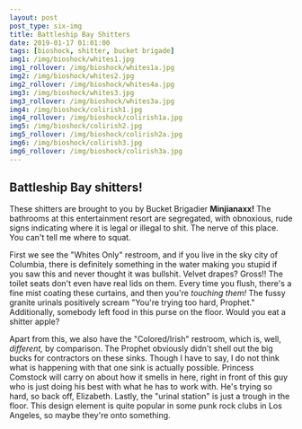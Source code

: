 ```yaml
---
layout: post
post_type: six-img
title: Battleship Bay Shitters
date: 2019-01-17 01:01:00
tags: [bioshock, shitter, bucket brigade]
img1: /img/bioshock/whites1.jpg
img1_rollover: /img/bioshock/whites1a.jpg
img2: /img/bioshock/whites2.jpg
img2_rollover: /img/bioshock/whites4a.jpg
img3: /img/bioshock/whites3.jpg
img3_rollover: /img/bioshock/whites3a.jpg
img4: /img/bioshock/colirish1.jpg
img4_rollover: /img/bioshock/colirish1a.jpg
img5: /img/bioshock/colirish2.jpg
img5_rollover: /img/bioshock/colirish2a.jpg
img6: /img/bioshock/colirish3.jpg
img6_rollover: /img/bioshock/colirish3a.jpg
---
```

## Battleship Bay shitters!

These shitters are brought to you by Bucket Brigadier **Minjianaxx!** The bathrooms at this entertainment resort are segregated, with obnoxious, rude signs indicating where it is legal or illegal to shit. The nerve of this place. You can't tell me where to squat.


First we see the "Whites Only" restroom, and if you live in the sky city of Columbia, there is definitely something in the water making you stupid if you saw this and never thought it was bullshit. Velvet drapes? Gross!! The toilet seats don't even have real lids on them. Every time you flush, there's a fine mist coating these curtains, and then you're *touching them!* The fussy granite urinals positively scream "You're trying too hard, Prophet." Additionally, somebody left food in this purse on the floor. Would you eat a shitter apple?


Apart from this, we also have the "Colored/Irish" restroom, which is, well, *different,* by comparison. The Prophet obviously didn't shell out the big bucks for contractors on these sinks. Though I have to say, I do not think what is happening with that one sink is actually possible. Princess Comstock will carry on about how it smells in here, right in front of this guy who is just doing his best with what he has to work with. He's trying so hard, so back off, Elizabeth. Lastly, the "urinal station" is just a trough in the floor. This design element is quite popular in some punk rock clubs in Los Angeles, so maybe they're onto something.
